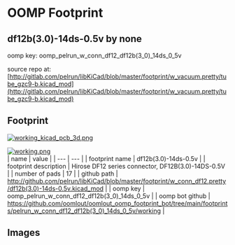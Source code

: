 # OOMP Footprint  
## df12b(3.0)-14ds-0.5v  by none  
  
oomp key: oomp_pelrun_w_conn_df12_df12b(3_0)_14ds_0_5v  
  
source repo at: [http://gitlab.com/pelrun/libKiCad/blob/master/footprint/w_vacuum.pretty/tube_gzc9-b.kicad_mod](http://gitlab.com/pelrun/libKiCad/blob/master/footprint/w_vacuum.pretty/tube_gzc9-b.kicad_mod)  
## Footprint  
  
[![working_kicad_pcb_3d.png](working_kicad_pcb_3d_600.png)](working_kicad_pcb_3d.png)  
  
[![working.png](working_600.png)](working.png)  
| name | value | 
| --- | --- | 
| footprint name | df12b(3.0)-14ds-0.5v | 
| footprint description | Hirose DF12 series connector, DF12B(3.0)-14DS-0.5V | 
| number of pads | 17 | 
| github path | http://github.com/pelrun/libKiCad/blob/master/footprint/w_conn_df12.pretty/df12b(3.0)-14ds-0.5v.kicad_mod | 
| oomp key | oomp_pelrun_w_conn_df12_df12b(3_0)_14ds_0_5v | 
| oomp bot github | https://github.com/oomlout/oomlout_oomp_footprint_bot/tree/main/footprints/pelrun_w_conn_df12_df12b(3_0)_14ds_0_5v/working | 
## Images  
